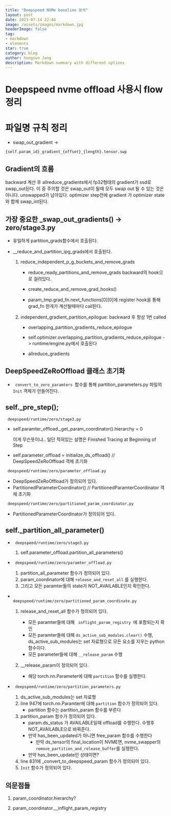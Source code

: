 ```yaml
---
title: "Deepspeed NVMe baseline 분석"
layout: post
date: 2023-07-14 22:44
image: /assets/images/markdown.jpg
headerImage: false
tag:
- markdown
- elements
star: true
category: blog
author: hongsun Jang
description: Markdown summary with different options
---
```


# Deepspeed nvme offload 사용시 flow 정리

# 파일명 규칙 정리

- swap_out_gradient -> 
```
{self.param_id}_gradient_{offset}_{length}.tensor.swp
```



## Gradient의 흐름
backward 계산 후 allreduce_gradients에서 fp32형태의 gradient가 ssd로 swap_out된다. 
이 중 주의할 것은 swap_out이 될때 모두 swap out 될 수 있는 것은 아니다. unswapped가 남아있다.
optimizer step전에 gradient 가 optimizer state와 함께 swap_int된다.





## 가장 중요한 _swap_out_gradients() -> zero/stage3.py
- 유일하게 partition_grads함수에서 호출된다. 

- __reduce_and_partition_ipg_grads에서 호출된다.

    1. reduce_independent_p_g_buckets_and_remove_grads
        - reduce_ready_partitions_and_remove_grads
            backward의 hook으로 걸려있다.
        - create_reduce_and_remove_grad_hooks()

        - param_tmp.grad_fn.next_functions[0][0]에 register hook을 통해 grad_fn 한개가 계산될때마다 call된다.

    2. independent_gradient_partition_epilogue: backward 후 항상 1번 called
        - overlapping_partition_gradients_reduce_epilogue

        - self.optimizer.overlapping_partition_gradients_reduce_epilogue -> runtime/engine.py에서 호출된다
    
        - allreduce_gradients




## DeepSpeedZeRoOffload 클래스 초기화
- <code> convert_to_zero_paramters </code>함수를 통해 partition_parameters.py 파일의 <code>Init</code> 객체가 만들어진다.


## self._pre_step();

<code> deepspeed/runtime/zero/stage3.py</code>

- self.paramter_offload._get_param_coordinator().hierarchy = 0

    이게 무슨뜻이냐.. 일단 적혀있는 설명은 Finished Tracing at Beginning of Step

- self.parameter_offload = initialize_ds_offload()
     // DeepSpeedZeRoOffload 객체 초기화

<code> deepspeed/runtime/zero/parameter_offload.py</code>
- DeepSpeedZeRoOffload가 정의되어 있다.
- PartitionedParameterCoordinator() 
    // PartitionedParamterCoordinator 객체 초기화

<code> deepspeed/runtime/zero/partitioned_param_coordinator.py </code>

- PartitionedParameterCoordinator가 정의되어 있다.

## self._partition_all_parameter()

- <code> deepspeed/runtime/zero/stage3.py</code>
    1. self.parameter_offload.partition_all_parameters()

- <code> deepspeed/runtime/zero/paramter_offload.py</code>
    1. partition_all_parameter 함수가 정의되어 있다.
    2. param_coordinator에 대해 <code>release_and_reset_all</code> 를 실행한다.
    3. 그리고 모든 paramter들의 state가 NOT_AVAILABLE인지 확인한다.

- <code> deepspeed/runtime/zero/partitioned_param_coordinate.py</code>
    1. release_and_reset_all 함수가 정의되어 있다.
        - 모든  paramter들에 대해 <code> inflight_param_registry </code>에 포함되는지 확인
        - 모든 paramter들에 대해 <code>ds_active_sub_modules.clear()</code> 수행, ds_active_sub_modules는 set 자료형으로 모든 요소를 지우는 python 함수이다.
        - 모든 parameter들에 대해 <code>__release_param</code> 수행

    2. __release_param이 정의되어 있다.
        - 해당 torch.nn.Parameter에 대해 <code>partition</code> 함수를 실행한다.

- <code> deepspeed/runtime/zero/partition_parameters.py</code>
    1. ds_active_sub_modules는 set 자료형
    2. line 947에 torch.nn.Paramter에 대해 <code>partition</code> 함수가 정의되어 있다.
        - partition 함수는 partition_param 함수를 부른다
    3. partition_param 함수가 정의되어 있다.
        - param.ds_status 가 AVAILABLE일때 offload를 수행한다. 수행후 NOT_AVAILABLE으로 바꿔준다.
        - 만약 has_been_updated가 아니면 free_param 함수를 수행한다
            - 만약 ds_tensor의 final_location이 NVME면, nvme_swapper의 <code>remove_partition_and_release_buffer</code>를 실행한다.
        - 만약 has_been_update인 상태이면?
    2. line 831에 _convert_to_deepspeed_param 함수가 정의되어 있다.
    2. <code>Init</code> 함수가 정의되어 있다.



## 의문점들
1. param_coordinator.hierarchy?

3. param_coordinator.__inflight_param_registry